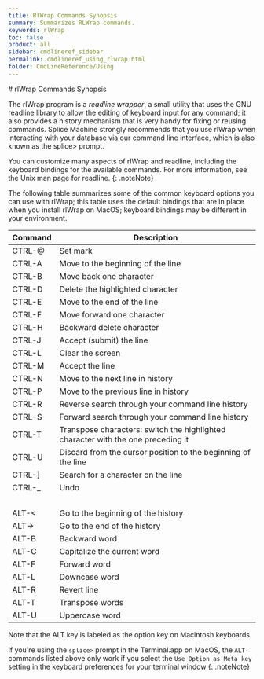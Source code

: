 ```yaml
---
title: RlWrap Commands Synopsis
summary: Summarizes RLWrap commands.
keywords: rlWrap
toc: false
product: all
sidebar: cmdlineref_sidebar
permalink: cmdlineref_using_rlwrap.html
folder: CmdLineReference/Using
---
```

<section>
<div class="TopicContent" data-swiftype-index="true" markdown="1">
# rlWrap Commands Synopsis

The <span class="CodeItalicFont">rlWrap</span> program is a *readline
wrapper*, a small utility that uses the GNU <span
class="CodeItalicFont">readline</span> library to allow the editing of
keyboard input for any command; it also provides a history mechanism
that is very handy for fixing or reusing commands. Splice Machine
strongly recommends that you use <span
class="CodeItalicFont">rlWrap</span> when interacting with your database
via our command line interface, which is also known as the <span
class="AppCommand">splice&gt;</span> prompt.

You can customize many aspects of <span
class="CodeItalicFont">rlWrap</span> and <span
class="CodeItalicFont">readline</span>, including the keyboard bindings
for the available commands. For more information, see the Unix man page
for <span class="CodeItalicFont">readline</span>.
{: .noteNote}

The following table summarizes some of the common keyboard options you
can use with <span class="CodeItalicFont">rlWrap</span>; this table uses
the default bindings that are in place when you install <span
class="CodeItalicFont">rlWrap</span> on MacOS; keyboard bindings may be
different in your environment.

<table summary="Commonly used keyboard shortcuts in rlWrap.">
                <col />
                <col />
                <thead>
                    <tr>
                        <th>Command</th>
                        <th>Description</th>
                    </tr>
                </thead>
                <tbody>
                    <tr>
                        <td class="AppFont">CTRL-@</td>
                        <td>Set mark</td>
                    </tr>
                    <tr>
                        <td class="AppFont">CTRL-A</td>
                        <td>Move to the beginning of the line</td>
                    </tr>
                    <tr>
                        <td class="AppFont">CTRL-B</td>
                        <td>Move back one character</td>
                    </tr>
                    <tr>
                        <td class="AppFont">CTRL-D</td>
                        <td>Delete the highlighted character</td>
                    </tr>
                    <tr>
                        <td class="AppFont">CTRL-E</td>
                        <td>Move to the end of the line</td>
                    </tr>
                    <tr>
                        <td class="AppFont">CTRL-F</td>
                        <td>Move forward one character</td>
                    </tr>
                    <tr>
                        <td class="AppFont">CTRL-H</td>
                        <td>Backward delete character</td>
                    </tr>
                    <tr>
                        <td class="AppFont">CTRL-J</td>
                        <td>Accept (submit) the line</td>
                    </tr>
                    <tr>
                        <td class="AppFont">CTRL-L</td>
                        <td>Clear the screen</td>
                    </tr>
                    <tr>
                        <td class="AppFont">CTRL-M</td>
                        <td>Accept the line</td>
                    </tr>
                    <tr>
                        <td class="AppFont">CTRL-N</td>
                        <td>Move to the next line in history</td>
                    </tr>
                    <tr>
                        <td class="AppFont">CTRL-P</td>
                        <td>Move to the previous line in history</td>
                    </tr>
                    <tr>
                        <td class="AppFont">CTRL-R</td>
                        <td>Reverse search through your command line history</td>
                    </tr>
                    <tr>
                        <td class="AppFont">CTRL-S</td>
                        <td>Forward search through your command line history</td>
                    </tr>
                    <tr>
                        <td class="AppFont">CTRL-T</td>
                        <td>Transpose characters: switch the highlighted character with the one preceding it</td>
                    </tr>
                    <tr>
                        <td class="AppFont">CTRL-U</td>
                        <td>Discard from the cursor position to the beginning of the line</td>
                    </tr>
                    <tr>
                        <td class="AppFont">CTRL-]</td>
                        <td>Search for a character on the line</td>
                    </tr>
                    <tr>
                        <td class="AppFont">CTRL-_</td>
                        <td>Undo</td>
                    </tr>
                    <tr>
                        <td colspan="2"> </td>
                    </tr>
                    <tr>
                        <td class="AppFont">ALT-&lt;</td>
                        <td>Go to the beginning of the history</td>
                    </tr>
                    <tr>
                        <td class="AppFont">ALT-&gt;</td>
                        <td>Go to the end of the history</td>
                    </tr>
                    <tr>
                        <td class="AppFont">ALT-B</td>
                        <td>Backward word</td>
                    </tr>
                    <tr>
                        <td class="AppFont">ALT-C</td>
                        <td>Capitalize the current word</td>
                    </tr>
                    <tr>
                        <td class="AppFont">ALT-F</td>
                        <td>Forward word</td>
                    </tr>
                    <tr>
                        <td class="AppFont">ALT-L</td>
                        <td>Downcase word</td>
                    </tr>
                    <tr>
                        <td class="AppFont">ALT-R</td>
                        <td>Revert line</td>
                    </tr>
                    <tr>
                        <td class="AppFont">ALT-T</td>
                        <td>Transpose words</td>
                    </tr>
                    <tr>
                        <td class="AppFont">ALT-U</td>
                        <td>Uppercase word</td>
                    </tr>
                </tbody>
            </table>
Note that the <span class="AppCommand">ALT</span> key is labeled as the
<span class="AppCommand">option</span> key on Macintosh keyboards.

If you're using the `splice>` prompt in the Terminal.app on MacOS, the
`ALT-` commands listed above only work if you select the `Use Option as
Meta key` setting in the keyboard preferences for your terminal window
{: .noteNote}

</div>
</section>
